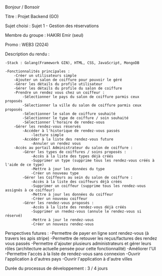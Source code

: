 Bonjour / Bonsoir

Titre : Projet Backend (GO)

Sujet choisi : Sujet 1 - Gestion des réservations

Membre du groupe : HAKIRI Emir (seul)

Promo : WEB3 (2024)

Description du rendu :

    -Stack : Golang(Framework GIN), HTML, CSS, JavaScript, MongoDB

    -Fonctionnalités principales :
        -Créer un utilisateurs simple 
        -Ajouter un salon de coiffure pour pouvoir le géré
        -Gérer les détails du profile utilisateur
        -Gérer les détails du profile du salon de coiffure
        -Prendre un rendez vous chez un coiffeur :
            -Sélectionner le pays du salon de coiffure parmis ceux proposés
            -Sélectionner la ville du salon de coiffure parmis ceux proposés
            -Sélectionner le salon de coiffure souhaité
            -Sélectionner le type de coiffure / soin souhaité
            -Sélectionner l'horaire de rendez-vous
        -Gérer les rendez-vous réservés
            -Accéder à l'historique de rendez-vous passés
                -lecture simple
            -Accéder à la liste des rendez-vous future
                -Annuler un rendez vous
        -Accès au portail Administrateur du salon de coiffure :
            -Gérer les types de coiffures / soins proposés :
                -Accès à la liste des types déjà créés
                -Supprimer un type (supprime tous les rendez-vous créés à l'aide de ce type)
                -Mettre à jour les données du type
                -Créer un nouveau type
            -Gérer les Coiffeurs au sein du salon de coiffure :
                -Accès à la liste des coiffeurs déjà créés
                -Supprimer un coiffeur (supprime tous les rendez-vous assignés à ce coiffeur)
                -Mettre à jour les données du coiffeur
                -Créer un nouveau coiffeur
            -Gérer les rendez-vous proposés :
                -Accès à la liste des rendez-vous déjà créés
                -Supprimer un rnedez-vous (annule le rendez-vous si réservé)
                -Mettre à jour le rendez-vous
                -Créer un nouvezu rendez-vous

Perspectives futures :
    -Permettre de payer en ligne sont rendez-vous (à travers les apis stripe)
    -Permettre de retouver les reçus/factures des rendez vous passés
    -Permettre d'ajouter plusieurs administrateurs et gérer leurs rôles (architecture actuelle pensée pour cette fonctionnalité)
    -Améliorer l'UI 
    -Permettre l'accès à la liste de rendez-vous sans connexion
    -Ouvrir l'application à d'autres pays
    -Ouvrir l'application à d'autre villes

Durée du processus de développement : 3 / 4 jours

